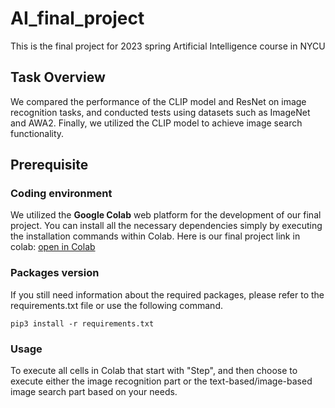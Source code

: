 # AI_final_project
This is the final project for 2023 spring Artificial Intelligence course in NYCU



## Task Overview
We compared the performance of the CLIP model and ResNet on image recognition tasks, and conducted tests using datasets such as ImageNet and AWA2. Finally, we utilized the CLIP model to achieve image search functionality.



## Prerequisite


### Coding environment
We utilized the __Google Colab__ web platform for the development of our final project. You can install all the necessary dependencies simply by executing the installation commands within Colab. Here is our final project link in colab: 
[open in Colab](https://colab.research.google.com/drive/17Y-G2AczKG8bxNlatSB17CVjiVE0qL27#scrollTo=YVakVS35Xa8N)


### Packages version
If you still need information about the required packages, please refer to the requirements.txt file or use the following command.
```
pip3 install -r requirements.txt
```


### Usage
To execute all cells in Colab that start with "Step", and then choose to execute either the image recognition part or the text-based/image-based image search part based on your needs.
